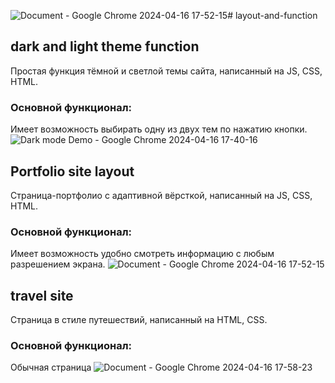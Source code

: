 ![Document - Google Chrome 2024-04-16 17-52-15](https://github.com/moeldnet/layout-and-function/assets/117515221/90aa0c5b-7532-49cb-a7fe-795e0db168ea)# layout-and-function

## dark and light theme function
Простая функция тёмной и светлой темы сайта, написанный на JS, CSS, HTML.
### Основной функционал:
Имеет возможность выбирать одну из двух тем по нажатию кнопки.
![Dark mode Demo - Google Chrome 2024-04-16 17-40-16](https://github.com/moeldnet/layout-and-function/assets/117515221/1a2a2405-3157-4a27-81ac-0672dce00bd4)

## Portfolio site layout
Страница-портфолио с адаптивной вёрсткой, написанный на JS, CSS, HTML.
### Основной функционал:
Имеет возможность удобно смотреть информацию с любым разрешением экрана.
![Document - Google Chrome 2024-04-16 17-52-15](https://github.com/moeldnet/layout-and-function/assets/117515221/83dcf33e-88f3-47a4-8a57-43bda32d7d93)

## travel site
Страница в стиле путешествий, написанный на HTML, CSS.
### Основной функционал:
Обычная страница
![Document - Google Chrome 2024-04-16 17-58-23](https://github.com/moeldnet/layout-and-function/assets/117515221/5733e6d4-4d85-4004-b7b6-e2995869e44b)
